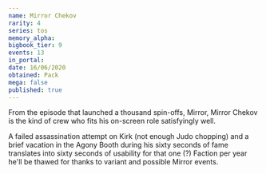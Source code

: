 ```yaml
---
name: Mirror Chekov
rarity: 4
series: tos
memory_alpha:
bigbook_tier: 9
events: 13
in_portal:
date: 16/06/2020
obtained: Pack
mega: false
published: true
---
```


From the episode that launched a thousand spin-offs, Mirror, Mirror Chekov is the kind of crew who fits his on-screen role satisfyingly well.

A failed assassination attempt on Kirk (not enough Judo chopping) and a brief vacation in the Agony Booth during his sixty seconds of fame translates into sixty seconds of usability for that one (?) Faction per year he'll be thawed for thanks to variant and possible Mirror events.
